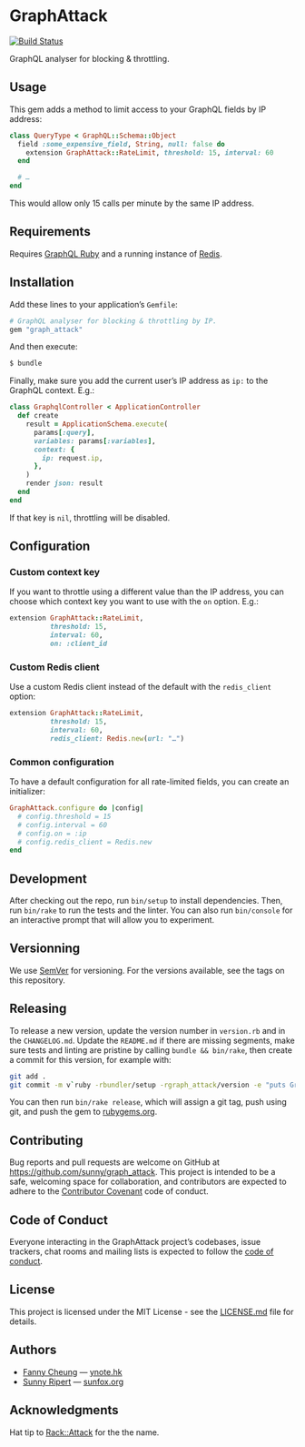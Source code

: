 # GraphAttack

[![Build Status](https://app.travis-ci.com/sunny/graph_attack.svg?branch=main)](https://app.travis-ci.com/sunny/graph_attack)

GraphQL analyser for blocking & throttling.

## Usage

This gem adds a method to limit access to your GraphQL fields by IP address:

```rb
class QueryType < GraphQL::Schema::Object
  field :some_expensive_field, String, null: false do
    extension GraphAttack::RateLimit, threshold: 15, interval: 60
  end

  # …
end
```

This would allow only 15 calls per minute by the same IP address.

## Requirements

Requires [GraphQL Ruby](http://graphql-ruby.org/) and a running instance
of [Redis](https://redis.io/).

## Installation

Add these lines to your application’s `Gemfile`:

```ruby
# GraphQL analyser for blocking & throttling by IP.
gem "graph_attack"
```

And then execute:

```sh
$ bundle
```

Finally, make sure you add the current user’s IP address as `ip:` to the
GraphQL context. E.g.:

```rb
class GraphqlController < ApplicationController
  def create
    result = ApplicationSchema.execute(
      params[:query],
      variables: params[:variables],
      context: {
        ip: request.ip,
      },
    )
    render json: result
  end
end
```

If that key is `nil`, throttling will be disabled.

## Configuration

### Custom context key

If you want to throttle using a different value than the IP address, you can
choose which context key you want to use with the `on` option. E.g.:

```rb
extension GraphAttack::RateLimit,
          threshold: 15,
          interval: 60,
          on: :client_id
```

### Custom Redis client

Use a custom Redis client instead of the default with the `redis_client` option:

```rb
extension GraphAttack::RateLimit,
          threshold: 15,
          interval: 60,
          redis_client: Redis.new(url: "…")
```

### Common configuration

To have a default configuration for all rate-limited fields, you can create an
initializer:

```rb
GraphAttack.configure do |config|
  # config.threshold = 15
  # config.interval = 60
  # config.on = :ip
  # config.redis_client = Redis.new
end
```

## Development

After checking out the repo, run `bin/setup` to install dependencies. Then, run
`bin/rake` to run the tests and the linter. You can also run `bin/console` for
an interactive prompt that will allow you to experiment.

## Versionning

We use [SemVer](http://semver.org/) for versioning. For the versions available,
see the tags on this repository.

## Releasing

To release a new version, update the version number in `version.rb` and in the
`CHANGELOG.md`. Update the `README.md` if there are missing segments, make sure
tests and linting are pristine by calling `bundle && bin/rake`, then create a
commit for this version, for example with:

```sh
git add .
git commit -m v`ruby -rbundler/setup -rgraph_attack/version -e "puts GraphAttack::VERSION"`
```

You can then run `bin/rake release`, which will assign a git tag, push using
git, and push the gem to [rubygems.org](https://rubygems.org).

## Contributing

Bug reports and pull requests are welcome on GitHub at
https://github.com/sunny/graph_attack. This project is intended to be a safe,
welcoming space for collaboration, and contributors are expected to adhere to
the [Contributor Covenant](http://contributor-covenant.org) code of conduct.

## Code of Conduct

Everyone interacting in the GraphAttack project’s codebases, issue trackers,
chat rooms and mailing lists is expected to follow the
[code of conduct](https://github.com/sunny/graph_attack/blob/main/CODE_OF_CONDUCT.md).

## License

This project is licensed under the MIT License - see the
[LICENSE.md](https://github.com/sunny/graph_attack/blob/main/LICENSE.md)
file for details.

## Authors

- [Fanny Cheung](https://github.com/Ynote) — [ynote.hk](https://ynote.hk)
- [Sunny Ripert](https://github.com/sunny) — [sunfox.org](https://sunfox.org)

## Acknowledgments

Hat tip to [Rack::Attack](https://github.com/kickstarter/rack-attack) for the
the name.
